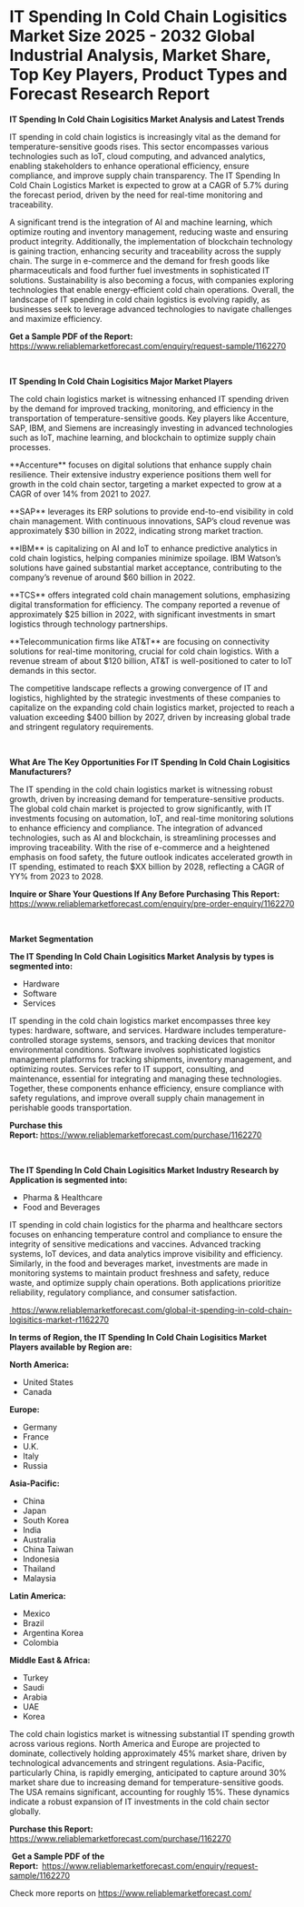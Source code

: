 <p><h1>IT Spending In Cold Chain Logisitics Market Size 2025 - 2032 Global Industrial Analysis, Market Share, Top Key Players, Product Types and Forecast Research Report</h1></p><p><strong>IT Spending In Cold Chain Logisitics Market Analysis and Latest Trends</strong></p>
<p><p>IT spending in cold chain logistics is increasingly vital as the demand for temperature-sensitive goods rises. This sector encompasses various technologies such as IoT, cloud computing, and advanced analytics, enabling stakeholders to enhance operational efficiency, ensure compliance, and improve supply chain transparency. The IT Spending In Cold Chain Logistics Market is expected to grow at a CAGR of 5.7% during the forecast period, driven by the need for real-time monitoring and traceability.</p><p>A significant trend is the integration of AI and machine learning, which optimize routing and inventory management, reducing waste and ensuring product integrity. Additionally, the implementation of blockchain technology is gaining traction, enhancing security and traceability across the supply chain. The surge in e-commerce and the demand for fresh goods like pharmaceuticals and food further fuel investments in sophisticated IT solutions. Sustainability is also becoming a focus, with companies exploring technologies that enable energy-efficient cold chain operations. Overall, the landscape of IT spending in cold chain logistics is evolving rapidly, as businesses seek to leverage advanced technologies to navigate challenges and maximize efficiency.</p></p>
<p><strong>Get a Sample PDF of the Report:&nbsp;</strong> <a href="https://www.reliablemarketforecast.com/enquiry/request-sample/1162270?utm_campaign=2853&utm_medium=2&utm_source=Github&utm_content=ia&utm_term=24032025&utm_id=it-spending-in-cold-chain-logisitics">https://www.reliablemarketforecast.com/enquiry/request-sample/1162270</a></p>
<p>&nbsp;</p>
<p><strong>IT Spending In Cold Chain Logisitics Major Market Players</strong></p>
<p><p>The cold chain logistics market is witnessing enhanced IT spending driven by the demand for improved tracking, monitoring, and efficiency in the transportation of temperature-sensitive goods. Key players like Accenture, SAP, IBM, and Siemens are increasingly investing in advanced technologies such as IoT, machine learning, and blockchain to optimize supply chain processes.</p><p>**Accenture** focuses on digital solutions that enhance supply chain resilience. Their extensive industry experience positions them well for growth in the cold chain sector, targeting a market expected to grow at a CAGR of over 14% from 2021 to 2027.</p><p>**SAP** leverages its ERP solutions to provide end-to-end visibility in cold chain management. With continuous innovations, SAP’s cloud revenue was approximately $30 billion in 2022, indicating strong market traction.</p><p>**IBM** is capitalizing on AI and IoT to enhance predictive analytics in cold chain logistics, helping companies minimize spoilage. IBM Watson’s solutions have gained substantial market acceptance, contributing to the company’s revenue of around $60 billion in 2022.</p><p>**TCS** offers integrated cold chain management solutions, emphasizing digital transformation for efficiency. The company reported a revenue of approximately $25 billion in 2022, with significant investments in smart logistics through technology partnerships.</p><p>**Telecommunication firms like AT&T** are focusing on connectivity solutions for real-time monitoring, crucial for cold chain logistics. With a revenue stream of about $120 billion, AT&T is well-positioned to cater to IoT demands in this sector.</p><p>The competitive landscape reflects a growing convergence of IT and logistics, highlighted by the strategic investments of these companies to capitalize on the expanding cold chain logistics market, projected to reach a valuation exceeding $400 billion by 2027, driven by increasing global trade and stringent regulatory requirements.</p></p>
<p>&nbsp;</p>
<p><strong>What Are The Key Opportunities For IT Spending In Cold Chain Logisitics Manufacturers?</strong></p>
<p><p>The IT spending in the cold chain logistics market is witnessing robust growth, driven by increasing demand for temperature-sensitive products. The global cold chain market is projected to grow significantly, with IT investments focusing on automation, IoT, and real-time monitoring solutions to enhance efficiency and compliance. The integration of advanced technologies, such as AI and blockchain, is streamlining processes and improving traceability. With the rise of e-commerce and a heightened emphasis on food safety, the future outlook indicates accelerated growth in IT spending, estimated to reach $XX billion by 2028, reflecting a CAGR of YY% from 2023 to 2028.</p></p>
<p><strong>Inquire or Share Your Questions If Any Before Purchasing This Report:</strong> <a href="https://www.reliablemarketforecast.com/enquiry/pre-order-enquiry/1162270?utm_campaign=2853&utm_medium=2&utm_source=Github&utm_content=ia&utm_term=24032025&utm_id=it-spending-in-cold-chain-logisitics">https://www.reliablemarketforecast.com/enquiry/pre-order-enquiry/1162270</a></p>
<p>&nbsp;</p>
<p><strong>Market Segmentation</strong></p>
<p><strong>The IT Spending In Cold Chain Logisitics Market Analysis by types is segmented into:</strong></p>
<p><ul><li>Hardware</li><li>Software</li><li>Services</li></ul></p>
<p><p>IT spending in the cold chain logistics market encompasses three key types: hardware, software, and services. Hardware includes temperature-controlled storage systems, sensors, and tracking devices that monitor environmental conditions. Software involves sophisticated logistics management platforms for tracking shipments, inventory management, and optimizing routes. Services refer to IT support, consulting, and maintenance, essential for integrating and managing these technologies. Together, these components enhance efficiency, ensure compliance with safety regulations, and improve overall supply chain management in perishable goods transportation.</p></p>
<p><strong>Purchase this Report:&nbsp;</strong><a href="https://www.reliablemarketforecast.com/purchase/1162270?utm_campaign=2853&utm_medium=2&utm_source=Github&utm_content=ia&utm_term=24032025&utm_id=it-spending-in-cold-chain-logisitics">https://www.reliablemarketforecast.com/purchase/1162270</a></p>
<p>&nbsp;</p>
<p><strong>The IT Spending In Cold Chain Logisitics Market Industry Research by Application is segmented into:</strong></p>
<p><ul><li>Pharma & Healthcare</li><li>Food and Beverages</li></ul></p>
<p><p>IT spending in cold chain logistics for the pharma and healthcare sectors focuses on enhancing temperature control and compliance to ensure the integrity of sensitive medications and vaccines. Advanced tracking systems, IoT devices, and data analytics improve visibility and efficiency. Similarly, in the food and beverages market, investments are made in monitoring systems to maintain product freshness and safety, reduce waste, and optimize supply chain operations. Both applications prioritize reliability, regulatory compliance, and consumer satisfaction.</p></p>
<p><a href="https://www.reliablemarketforecast.com/global-it-spending-in-cold-chain-logisitics-market-r1162270?utm_campaign=2853&utm_medium=2&utm_source=Github&utm_content=ia&utm_term=24032025&utm_id=it-spending-in-cold-chain-logisitics">&nbsp;https://www.reliablemarketforecast.com/global-it-spending-in-cold-chain-logisitics-market-r1162270</a></p>
<p><strong>In terms of Region, the IT Spending In Cold Chain Logisitics Market Players available by Region are:</strong></p>
<p>
    <p> <strong> North America: </strong>
        <ul>
            <li>United States</li>
            <li>Canada</li>
        </ul>
        </p> 
    <p> <strong> Europe: </strong>
        <ul>
            <li>Germany</li>
            <li>France</li>
            <li>U.K.</li>
            <li>Italy</li>
            <li>Russia</li>
        </ul>
        </p> 
    <p> <strong> Asia-Pacific: </strong>
        <ul>
            <li>China</li>
            <li>Japan</li>
            <li>South Korea</li>
            <li>India</li>
            <li>Australia</li>
            <li>China Taiwan</li>
            <li>Indonesia</li>
            <li>Thailand</li>
            <li>Malaysia</li>
        </ul>
        </p> 
    <p> <strong> Latin America: </strong>
        <ul>
            <li>Mexico</li>
            <li>Brazil</li>
            <li>Argentina Korea</li>
            <li>Colombia</li>
        </ul>
        </p> 
    <p> <strong> Middle East & Africa: </strong>
        <ul>
            <li>Turkey</li>
            <li>Saudi</li>
            <li>Arabia</li>
            <li>UAE</li>
            <li>Korea</li>
        </ul>
    </p>
    </p>
<p><p>The cold chain logistics market is witnessing substantial IT spending growth across various regions. North America and Europe are projected to dominate, collectively holding approximately 45% market share, driven by technological advancements and stringent regulations. Asia-Pacific, particularly China, is rapidly emerging, anticipated to capture around 30% market share due to increasing demand for temperature-sensitive goods. The USA remains significant, accounting for roughly 15%. These dynamics indicate a robust expansion of IT investments in the cold chain sector globally.</p></p>
<p><strong>Purchase this Report: </strong><a href="https://www.reliablemarketforecast.com/purchase/1162270?utm_campaign=2853&utm_medium=2&utm_source=Github&utm_content=ia&utm_term=24032025&utm_id=it-spending-in-cold-chain-logisitics">https://www.reliablemarketforecast.com/purchase/1162270</a></p>
<p>&nbsp;<strong>Get a Sample PDF of the Report:&nbsp;&nbsp;</strong><a href="https://www.reliablemarketforecast.com/enquiry/request-sample/1162270?utm_campaign=2853&utm_medium=2&utm_source=Github&utm_content=ia&utm_term=24032025&utm_id=it-spending-in-cold-chain-logisitics">https://www.reliablemarketforecast.com/enquiry/request-sample/1162270</a></p>
<p><strong></strong></p>
<p>Check more reports on <a href="https://www.reliablemarketforecast.com/?utm_campaign=2853&utm_medium=2&utm_source=Github&utm_content=ia&utm_term=24032025&utm_id=it-spending-in-cold-chain-logisitics">https://www.reliablemarketforecast.com/</a></p>